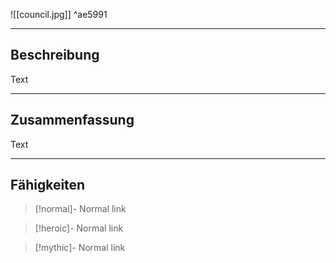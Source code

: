 

![[council.jpg]] ^ae5991

---

## Beschreibung

Text

---
## Zusammenfassung

Text

---
## Fähigkeiten

> [!normal]- Normal
> link

> [!heroic]- Normal
> link

> [!mythic]- Normal
> link

